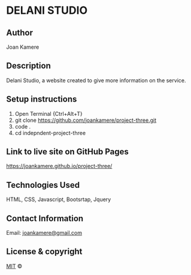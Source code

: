 # DELANI STUDIO

## Author

Joan Kamere

## Description

Delani Studio, a website created to give more information on the service.

## Setup instructions

1. Open Terminal {Ctrl+Alt+T}
2. git clone https://github.com/joankamere/project-three.git
3. code .
4. cd indepndent-project-three

## Link to live site on GitHub Pages

https://joankamere.github.io/project-three/

## Technologies Used
HTML, CSS, Javascript, Bootsrtap, Jquery

## Contact Information
Email: joankamere@gmail.com

## License & copyright

[MIT](https://choosealicense.com/licenses/mit/) ©